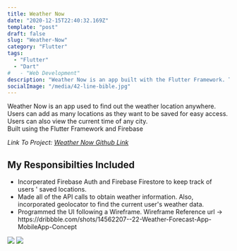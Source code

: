 ```yaml
---
title: Weather Now
date: "2020-12-15T22:40:32.169Z"
template: "post"
draft: false
slug: "Weather-Now"
category: "Flutter"
tags:
  - "Flutter"
  - "Dart"
#   - "Web Development"
description: "Weather Now is an app built with the Flutter Framework. The app is used to find out the weather location anywhere. Users can add as many locations as they want to be saved for easy access. Users can also view the current time of any city."
socialImage: "/media/42-line-bible.jpg"
---
```


<!-- - [The first transition](youtube.com)
- [The digital age](#the-digital-age)
- [Loss of humanity through transitions](#loss-of-humanity-through-transitions)
- [Chasing perfection](#chasing-perfection) -->

Weather Now is an app used to find out the weather location anywhere. Users can add as many locations as they want to be saved for easy access. Users can also view the current time of any city.<br>
Built using the Flutter Framework and Firebase<br>

<!-- *Link To Video Demonstration: [Weather Now Video Demonstration Link](https://youtu.be/oGsLE7Rpgn0)*<br> -->
*Link To Project: [Weather Now Github Link](https://github.com/PatrickChow0803/Weather-Now)*<br>
<!-- *Link To Playstore: [Weather Now Playstore Link](https://play.google.com/store/apps/details?id=com.lambda.mnemecards)* -->

<h2>My Responsibilties Included</h2>

<ul>
  <li>Incorperated Firebase Auth and Firebase Firestore to keep track of users ' saved locations.</li>
  <li>Made all of the API calls to obtain weather information. Also, incorporated geolocator to find the current user's weather data.</li>
  <li>Programmed the UI following a Wireframe. Wireframe Reference url -> https://dribbble.com/shots/14562207--22-Weather-Forecast-App-MobileApp-Concept</li>
</ul>

![](/media/weather_home.png)
![](/media/weather_details.png)
